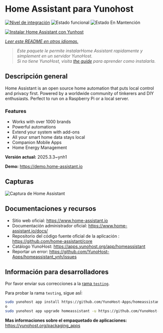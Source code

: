 <!--
Este archivo README esta generado automaticamente<https://github.com/YunoHost/apps/tree/master/tools/readme_generator>
No se debe editar a mano.
-->

# Home Assistant para Yunohost

[![Nivel de integración](https://apps.yunohost.org/badge/integration/homeassistant)](https://ci-apps.yunohost.org/ci/apps/homeassistant/)
![Estado funcional](https://apps.yunohost.org/badge/state/homeassistant)
![Estado En Mantención](https://apps.yunohost.org/badge/maintained/homeassistant)

[![Instalar Home Assistant con Yunhost](https://install-app.yunohost.org/install-with-yunohost.svg)](https://install-app.yunohost.org/?app=homeassistant)

*[Leer este README en otros idiomas.](./ALL_README.md)*

> *Este paquete le permite instalarHome Assistant rapidamente y simplement en un servidor YunoHost.*  
> *Si no tiene YunoHost, visita [the guide](https://yunohost.org/install) para aprender como instalarla.*

## Descripción general

Home Assistant is an open source home automation that puts local control and privacy first. Powered by a worldwide community of tinkerers and DIY enthusiasts. Perfect to run on a Raspberry Pi or a local server. 

### Features

- Works with over 1000 brands
- Powerful automations
- Extend your system with add-ons
- All your smart home data stays local
- Companion Mobile Apps
- Home Energy Management


**Versión actual:** 2025.3.3~ynh1

**Demo:** <https://demo.home-assistant.io>

## Capturas

![Captura de Home Assistant](./doc/screenshots/screenshot1.png)

## Documentaciones y recursos

- Sitio web oficial: <https://www.home-assistant.io>
- Documentación administrador oficial: <https://www.home-assistant.io/docs/>
- Repositorio del código fuente oficial de la aplicación : <https://github.com/home-assistant/core>
- Catálogo YunoHost: <https://apps.yunohost.org/app/homeassistant>
- Reportar un error: <https://github.com/YunoHost-Apps/homeassistant_ynh/issues>

## Información para desarrolladores

Por favor enviar sus correcciones a la [rama `testing`](https://github.com/YunoHost-Apps/homeassistant_ynh/tree/testing).

Para probar la rama `testing`, sigue asÍ:

```bash
sudo yunohost app install https://github.com/YunoHost-Apps/homeassistant_ynh/tree/testing --debug
o
sudo yunohost app upgrade homeassistant -u https://github.com/YunoHost-Apps/homeassistant_ynh/tree/testing --debug
```

**Mas informaciones sobre el empaquetado de aplicaciones:** <https://yunohost.org/packaging_apps>
